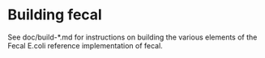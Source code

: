 Building fecal
================

See doc/build-*.md for instructions on building the various
elements of the Fecal E.coli reference implementation of fecal.
